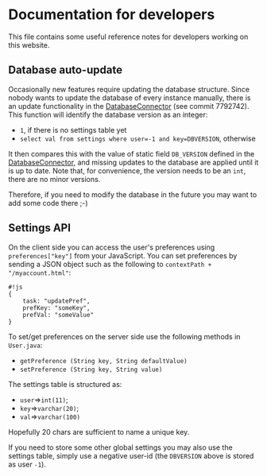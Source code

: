 # Documentation for developers

This file contains some useful reference notes for developers working on this website.

## Database auto-update

Occasionally new features require updating the database structure.
Since nobody wants to update the database of every instance manually,
there is an update functionality in the [DatabaseConnector](https://bitbucket.org/joncooper/fcweb/commits/7792742317fd0e0e775b26599fa1f5cb9ac23c2c#Lsrc/main/java/uk/ac/ox/cs/chaste/fc/mgmt/DatabaseConnector.javaT122)
(see commit 7792742).
This function will identify the database version as an integer:

* `1`, if there is no settings table yet
* `select val from settings where user=-1 and key=DBVERSION`, otherwise

It then compares this with the value of static field `DB_VERSION` defined in the [DatabaseConnector](https://bitbucket.org/joncooper/fcweb/commits/7792742317fd0e0e775b26599fa1f5cb9ac23c2c#Lsrc/main/java/uk/ac/ox/cs/chaste/fc/mgmt/DatabaseConnector.javaF20T20),
and missing updates to the database are applied until it is up to date.
Note that, for convenience, the version needs to be an `int`, there are no minor versions.

Therefore, if you need to modify the database in the future you may want to add some code there ;-)

## Settings API

On the client side you can access the user's preferences using `preferences["key"]` from your JavaScript.
You can set preferences by sending a JSON object such as the following to `contextPath + "/myaccount.html"`:

```
#!js
{
    task: "updatePref",
    prefKey: "someKey",
    prefVal: "someValue"
}
```

To set/get preferences on the server side use the following methods in `User.java`:

* `getPreference (String key, String defaultValue)`
* `setPreference (String key, String value)`

The settings table is structured as:

* `user`=>`int(11)`;
* `key`=>`varchar(20)`;
* `val`=>`varchar(100)`

Hopefully 20 chars are sufficient to name a unique key.

If you need to store some other global settings you may also use the settings table,
simply use a negative user-id (the `DBVERSION` above is stored as user `-1`).
